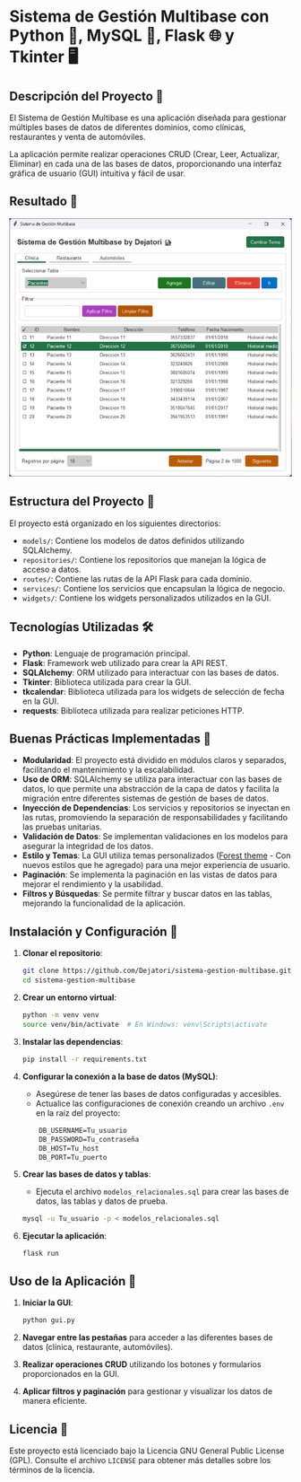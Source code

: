 # Sistema de Gestión Multibase con Python 🐍, MySQL 📂, Flask 🌐 y Tkinter 🖥️

## Descripción del Proyecto 📝

El Sistema de Gestión Multibase es una aplicación diseñada para gestionar múltiples bases de datos de diferentes dominios, como clínicas, restaurantes y venta de automóviles.

La aplicación permite realizar operaciones CRUD (Crear, Leer, Actualizar, Eliminar) en cada una de las bases de datos, proporcionando una interfaz gráfica de usuario (GUI) intuitiva y fácil de usar.


## Resultado 📸
![Screenshot 1](preview/preview1.png)

## Estructura del Proyecto 📂

El proyecto está organizado en los siguientes directorios:

- `models/`: Contiene los modelos de datos definidos utilizando SQLAlchemy.
- `repositories/`: Contiene los repositorios que manejan la lógica de acceso a datos.
- `routes/`: Contiene las rutas de la API Flask para cada dominio.
- `services/`: Contiene los servicios que encapsulan la lógica de negocio.
- `widgets/`: Contiene los widgets personalizados utilizados en la GUI.

## Tecnologías Utilizadas 🛠️

- **Python**: Lenguaje de programación principal.
- **Flask**: Framework web utilizado para crear la API REST.
- **SQLAlchemy**: ORM utilizado para interactuar con las bases de datos.
- **Tkinter**: Biblioteca utilizada para crear la GUI.
- **tkcalendar**: Biblioteca utilizada para los widgets de selección de fecha en la GUI.
- **requests**: Biblioteca utilizada para realizar peticiones HTTP.

## Buenas Prácticas Implementadas 🚀 

- **Modularidad**: El proyecto está dividido en módulos claros y separados, facilitando el mantenimiento y la escalabilidad.
- **Uso de ORM**: SQLAlchemy se utiliza para interactuar con las bases de datos, lo que permite una abstracción de la capa de datos y facilita la migración entre diferentes sistemas de gestión de bases de datos.
- **Inyección de Dependencias**: Los servicios y repositorios se inyectan en las rutas, promoviendo la separación de responsabilidades y facilitando las pruebas unitarias.
- **Validación de Datos**: Se implementan validaciones en los modelos para asegurar la integridad de los datos.
- **Estilo y Temas**: La GUI utiliza temas personalizados ([Forest theme](https://github.com/rdbende/Forest-ttk-theme) - Con nuevos estilos que he agregado) para una mejor experiencia de usuario.
- **Paginación**: Se implementa la paginación en las vistas de datos para mejorar el rendimiento y la usabilidad.
- **Filtros y Búsquedas**: Se permite filtrar y buscar datos en las tablas, mejorando la funcionalidad de la aplicación.

## Instalación y Configuración 🔧

1. **Clonar el repositorio**:
    ```bash
    git clone https://github.com/Dejatori/sistema-gestion-multibase.git
    cd sistema-gestion-multibase
    ```

2. **Crear un entorno virtual**:
    ```bash
    python -m venv venv
    source venv/bin/activate  # En Windows: venv\Scripts\activate
    ```

3. **Instalar las dependencias**:
    ```bash
    pip install -r requirements.txt
    ```

4. **Configurar la conexión a la base de datos (MySQL)**:
    - Asegúrese de tener las bases de datos configuradas y accesibles.
    - Actualice las configuraciones de conexión creando un archivo `.env` en la raíz del proyecto:
    ```env
        DB_USERNAME=Tu_usuario
        DB_PASSWORD=Tu_contraseña
        DB_HOST=Tu_host
        DB_PORT=Tu_puerto
    ```

5. **Crear las bases de datos y tablas**:
    - Ejecuta el archivo `modelos_relacionales.sql` para crear las bases de datos, las tablas y datos de prueba.
    ```bash
    mysql -u Tu_usuario -p < modelos_relacionales.sql
    ```

6. **Ejecutar la aplicación**:
    ```bash
    flask run
    ```

## Uso de la Aplicación 🚀

1. **Iniciar la GUI**:
    ```bash
    python gui.py
    ```

2. **Navegar entre las pestañas** para acceder a las diferentes bases de datos (clínica, restaurante, automóviles).

3. **Realizar operaciones CRUD** utilizando los botones y formularios proporcionados en la GUI.

4. **Aplicar filtros y paginación** para gestionar y visualizar los datos de manera eficiente.

## Licencia 📄

Este proyecto está licenciado bajo la Licencia GNU General Public License (GPL). Consulte el archivo `LICENSE` para obtener más detalles sobre los términos de la licencia.